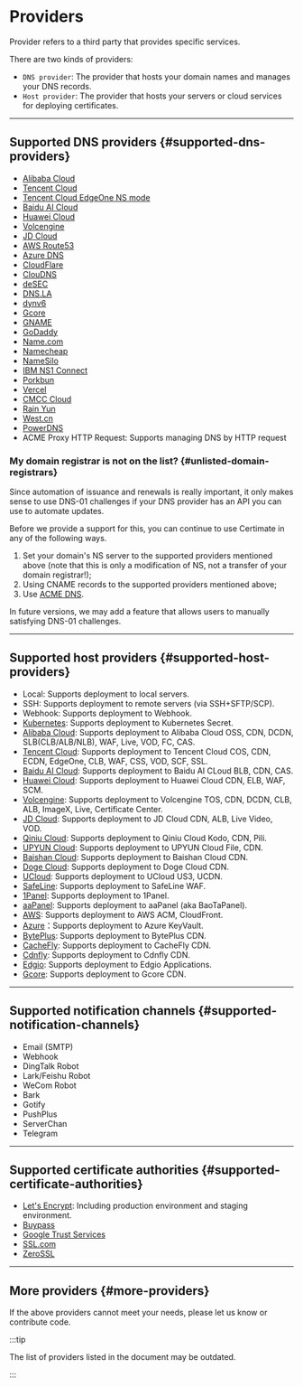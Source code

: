 ﻿# Providers

Provider refers to a third party that provides specific services.

There are two kinds of providers:

- `DNS provider`: The provider that hosts your domain names and manages your DNS records.
- `Host provider`: The provider that hosts your servers or cloud services for deploying certificates.

---

## Supported DNS providers {#supported-dns-providers}

- [Alibaba Cloud](https://www.alibabacloud.com/)
- [Tencent Cloud](https://www.tencentcloud.com/)
- [Tencent Cloud EdgeOne NS mode](https://www.tencentcloud.com/document/product/1145/66364/)
- [Baidu AI Cloud](https://intl.cloud.baidu.com/)
- [Huawei Cloud](https://www.huaweicloud.com/)
- [Volcengine](https://www.volcengine.com/)
- [JD Cloud](https://www.jdcloud.com/)
- [AWS Route53](https://aws.amazon.com/route53/)
- [Azure DNS](https://azure.microsoft.com/)
- [CloudFlare](https://www.cloudflare.com/)
- [ClouDNS](https://www.cloudns.net/)
- [deSEC](https://desec.io/)
- [DNS.LA](https://www.dns.la/)
- [dynv6](https://dynv6.com/)
- [Gcore](https://gcore.com/)
- [GNAME](https://www.gname.com/)
- [GoDaddy](https://www.godaddy.com/)
- [Name.com](https://www.name.com/)
- [Namecheap](https://www.namecheap.com/)
- [NameSilo](https://www.namesilo.com/)
- [IBM NS1 Connect](https://www.ibm.com/products/ns1-connect/)
- [Porkbun](https://porkbun.com/)
- [Vercel](https://vercel.com/)
- [CMCC Cloud](https://ecloud.10086.cn/)
- [Rain Yun](https://www.rainyun.com/)
- [West.cn](https://www.west.cn/)
- [PowerDNS](https://www.powerdns.com/)
- ACME Proxy HTTP Request: Supports managing DNS by HTTP request

### My domain registrar is not on the list? {#unlisted-domain-registrars}

Since automation of issuance and renewals is really important, it only makes sense to use DNS-01 challenges if your DNS provider has an API you can use to automate updates.

Before we provide a support for this, you can continue to use Certimate in any of the following ways.

1. Set your domain's NS server to the supported providers mentioned above (note that this is only a modification of NS, not a transfer of your domain registrar!);
2. Using CNAME records to the supported providers mentioned above;
3. Use [ACME DNS](https://github.com/joohoi/acme-dns).

In future versions, we may add a feature that allows users to manually satisfying DNS-01 challenges.

---

## Supported host providers {#supported-host-providers}

- Local: Supports deployment to local servers.
- SSH: Supports deployment to remote servers (via SSH+SFTP/SCP).
- Webhook: Supports deployment to Webhook.
- [Kubernetes](https://kubernetes.io/): Supports deployment to Kubernetes Secret.
- [Alibaba Cloud](https://www.alibabacloud.com/): Supports deployment to Alibaba Cloud OSS, CDN, DCDN, SLB(CLB/ALB/NLB), WAF, Live, VOD, FC, CAS.
- [Tencent Cloud](https://www.tencentcloud.com/): Supports deployment to Tencent Cloud COS, CDN, ECDN, EdgeOne, CLB, WAF, CSS, VOD, SCF, SSL.
- [Baidu AI Cloud](https://intl.cloud.baidu.com/): Supports deployment to Baidu AI CLoud BLB, CDN, CAS.
- [Huawei Cloud](https://www.huaweicloud.com/): Supports deployment to Huawei Cloud CDN, ELB, WAF, SCM.
- [Volcengine](https://www.volcengine.com/): Supports deployment to Volcengine TOS, CDN, DCDN, CLB, ALB, ImageX, Live, Certificate Center.
- [JD Cloud](https://www.jdcloud.com/): Supports deployment to JD Cloud CDN, ALB, Live Video, VOD.
- [Qiniu Cloud](https://www.qiniu.com/): Supports deployment to Qiniu Cloud Kodo, CDN, Pili.
- [UPYUN Cloud](https://www.upyun.com/): Supports deployment to UPYUN Cloud File, CDN.
- [Baishan Cloud](https://intl.baishancloud.com/): Supports deployment to Baishan Cloud CDN.
- [Doge Cloud](https://www.dogecloud.com/): Supports deployment to Doge Cloud CDN.
- [UCloud](https://www.ucloud-global.com/): Supports deployment to UCloud US3, UCDN.
- [SafeLine](https://waf.chaitin.com/): Supports deployment to SafeLine WAF.
- [1Panel](https://1panel.pro/): Supports deployment to 1Panel.
- [aaPanel](https://www.aapanel.com/): Supports deployment to aaPanel (aka BaoTaPanel).
- [AWS](https://aws.amazon.com/): Supports deployment to AWS ACM, CloudFront.
- [Azure](https://azure.microsoft.com/)：Supports deployment to Azure KeyVault.
- [BytePlus](https://www.byteplus.com/): Supports deployment to BytePlus CDN.
- [CacheFly](https://www.cachefly.com/): Supports deployment to CacheFly CDN.
- [Cdnfly](https://www.cdnfly.cn/): Supports deployment to Cdnfly CDN.
- [Edgio](https://edg.io/): Supports deployment to Edgio Applications.
- [Gcore](https://gcore.com/): Supports deployment to Gcore CDN.

---

## Supported notification channels {#supported-notification-channels}

- Email (SMTP)
- Webhook
- DingTalk Robot
- Lark/Feishu Robot
- WeCom Robot
- Bark
- Gotify
- PushPlus
- ServerChan
- Telegram

---

## Supported certificate authorities {#supported-certificate-authorities}

- [Let's Encrypt](https://letsencrypt.org/): Including production environment and staging environment.
- [Buypass](https://www.buypass.com/)
- [Google Trust Services](https://pki.goog/)
- [SSL.com](https://www.ssl.com/)
- [ZeroSSL](https://zerossl.com/)

---

## More providers {#more-providers}

If the above providers cannot meet your needs, please let us know or contribute code.

:::tip

The list of providers listed in the document may be outdated.

:::
